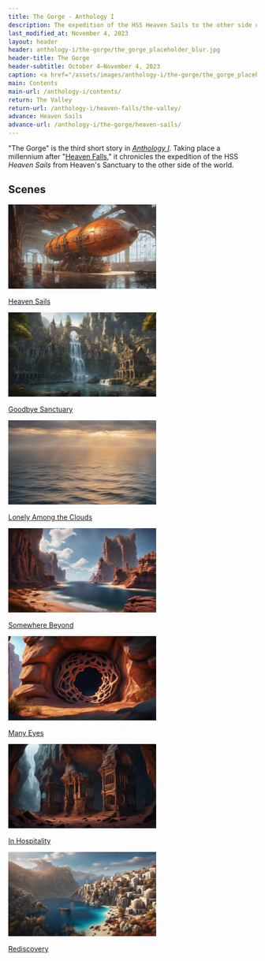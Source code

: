 ```yaml
---
title: The Gorge - Anthology I
description: The expedition of the HSS Heaven Sails to the other side of the world
last_modified_at: November 4, 2023
layout: header
header: anthology-i/the-gorge/the_gorge_placeholder_blur.jpg
header-title: The Gorge
header-subtitle: October 4–November 4, 2023
caption: <a href="/assets/images/anthology-i/the-gorge/the_gorge_placeholder.jpg" target="_blank">A.I. placeholder artwork</a> generated using <a href="https://creator.nightcafe.studio/creation/s4qK7NOZ5nVk1PMPJJDG" target="_blank">NightCafe Stable Diffusion XL v1.0</a> — <a href="https://creativecommons.org/publicdomain/zero/1.0/" target="_blank">CC0 1.0</a>
main: Contents
main-url: /anthology-i/contents/
return: The Valley
return-url: /anthology-i/heaven-falls/the-valley/
advance: Heaven Sails
advance-url: /anthology-i/the-gorge/heaven-sails/
---
```


"The Gorge" is the third short story in *[Anthology I](/anthology-i/)*. Taking place a millennium after "[Heaven Falls](/anthology-i/heaven-falls/)," it chronicles the expedition of the HSS *Heaven Sails* from Heaven's Sanctuary to the other side of the world.

## Scenes
<div markdown=0>
    <a class="feature option cropped" href="/anthology-i/the-gorge/heaven-sails/">
        <img src="/assets/images/anthology-i/the-gorge/heaven_sails_placeholder_small.jpg" alt="Heaven Sails placeholder artwork">
        <div><p>Heaven Sails</p></div>
    </a>
    <a class="feature option cropped" href="/anthology-i/the-gorge/goodbye-sanctuary/">
        <img src="/assets/images/anthology-i/the-gorge/goodbye_sanctuary_placeholder_small.jpg" alt="Goodbye Sanctuary placeholder artwork">
        <div><p>Goodbye Sanctuary</p></div>
    </a>
    <a class="feature option cropped" href="/anthology-i/the-gorge/lonely-among-the-clouds/">
        <img src="/assets/images/anthology-i/the-gorge/lonely_among_the_clouds_placeholder_small.jpg" alt="Lonely Among the Clouds placeholder artwork">
        <div><p>Lonely Among the Clouds</p></div>
    </a>
    <a class="feature option cropped" href="/anthology-i/the-gorge/somewhere-beyond/">
        <img src="/assets/images/anthology-i/the-gorge/somewhere_beyond_placeholder_small.jpg" alt="Somewhere Beyond placeholder artwork">
        <div><p>Somewhere Beyond</p></div>
    </a>
    <a class="feature option cropped" href="/anthology-i/the-gorge/many-eyes/">
        <img src="/assets/images/anthology-i/the-gorge/many_eyes_placeholder_small.jpg" alt="Many Eyes placeholder artwork">
        <div><p>Many Eyes</p></div>
    </a>
    <a class="feature option cropped" href="/anthology-i/the-gorge/in-hospitality/">
        <img src="/assets/images/anthology-i/the-gorge/in_hospitality_placeholder_small.jpg" alt="In Hospitality placeholder artwork">
        <div><p>In Hospitality</p></div>
    </a>
    <a class="feature option cropped" href="/anthology-i/the-gorge/rediscovery/">
        <img src="/assets/images/anthology-i/the-gorge/rediscovery_placeholder_small.jpg" alt="Rediscovery placeholder artwork">
        <div><p>Rediscovery</p></div>
    </a>
</div>